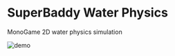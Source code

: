 # SuperBaddy Water Physics
MonoGame 2D water physics simulation

![demo](https://github.com/urbanyeti/sbad-water/assets/740011/2c9a7ea1-8b93-4b0d-b0d7-b1822da64d10)
